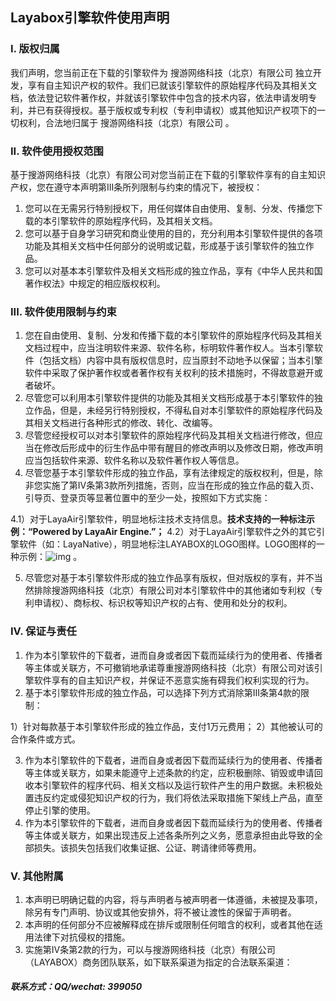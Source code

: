 ## Layabox引擎软件使用声明

### I. 版权归属

我们声明，您当前正在下载的引擎软件为  搜游网络科技（北京）有限公司  独立开发，享有自主知识产权的软件。我们已就该引擎软件的原始程序代码及其相关文档，依法登记软件著作权，并就该引擎软件中包含的技术内容，依法申请发明专利，并已有获得授权。基于版权或专利权（专利申请权）或其他知识产权项下的一切权利，合法地归属于  搜游网络科技（北京）有限公司  。

### II. 软件使用授权范围

基于搜游网络科技（北京）有限公司对您当前正在下载的引擎软件享有的自主知识产权，您在遵守本声明第III条所列限制与约束的情况下，被授权：

1. 您可以在无需另行特别授权下，用任何媒体自由使用、复制、分发、传播您下载的本引擎软件的原始程序代码，及其相关文档。
2. 您可以基于自身学习研究和商业使用的目的，充分利用本引擎软件提供的各项功能及其相关文档中任何部分的说明或记载，形成基于该引擎软件的独立作品。
3. 您可以对基本本引擎软件及相关文档形成的独立作品，享有《中华人民共和国著作权法》中规定的相应版权权利。

### III. 软件使用限制与约束
1. 您在自由使用、复制、分发和传播下载的本引擎软件的原始程序代码及其相关文档过程中，应当注明软件来源、软件名称，标明软件著作权人。当本引擎软件（包括文档）内容中具有版权信息时，应当原封不动地予以保留；当本引擎软件中采取了保护著作权或者著作权有关权利的技术措施时，不得故意避开或者破坏。
2. 尽管您可以利用本引擎软件提供的功能及其相关文档形成基于本引擎软件的独立作品，但是，未经另行特别授权，不得私自对本引擎软件的原始程序代码及其相关文档进行各种形式的修改、转化、改编等。
3. 尽管您经授权可以对本引擎软件的原始程序代码及其相关文档进行修改，但应当在修改后形成中的衍生作品中带有醒目的修改声明以及修改日期，修改声明应当包括软件来源、软件名称以及软件著作权人等信息。
4. 尽管您基于本引擎软件形成的独立作品，享有法律规定的版权权利，但是，除非您实施了第IV条第3款所列措施，否则，应当在形成的独立作品的载入页、引导页、登录页等显著位置中的至少一处，按照如下方式实施：

4.1）对于LayaAir引擎软件，明显地标注技术支持信息。**技术支持的一种标注示例：“Powered by LayaAir Engine.”；**
4.2）对于LayaAir引擎软件之外的其它引擎软件（如：LayaNative），明显地标注LAYABOX的LOGO图样。LOGO图样的一种示例：![img](https://www.layabox.com/statement/img/logo.png) 。

5. 尽管您对基于本引擎软件形成的独立作品享有版权，但对版权的享有，并不当然排除搜游网络科技（北京）有限公司对本引擎软件中的其他诸如专利权（专利申请权）、商标权、标识权等知识产权的占有、使用和处分的权利。

### IV. 保证与责任
1. 作为本引擎软件的下载者，进而自身或者因下载而延续行为的使用者、传播者等主体或关联方，不可撤销地承诺尊重搜游网络科技（北京）有限公司对该引擎软件享有的自主知识产权，并保证不恶意实施有碍我们权利实现的行为。
2. 基于本引擎软件形成的独立作品，可以选择下列方式消除第III条第4款的限制：

1）针对每款基于本引擎软件形成的独立作品，支付1万元费用；
2）其他被认可的合作条件或方式。

3. 作为本引擎软件的下载者，进而自身或者因下载而延续行为的使用者、传播者等主体或关联方，如果未能遵守上述条款的约定，应积极删除、销毁或申请回收本引擎软件的程序代码、相关文档以及运行软件产生的用户数据。未积极处置违反约定或侵犯知识产权的行为，我们将依法采取措施下架线上产品，直至停止引擎的使用。
4. 作为本引擎软件的下载者，进而自身或者因下载而延续行为的使用者、传播者等主体或关联方，如果出现违反上述各条所列之义务，愿意承担由此导致的全部损失。该损失包括我们收集证据、公证、聘请律师等费用。

### V. 其他附属
1. 本声明已明确记载的内容，将与声明者与被声明者一体遵循，未被提及事项，除另有专门声明、协议或其他安排外，将不被让渡性的保留于声明者。
2. 本声明的任何部分不应被解释成在排斥或限制任何暗含的权利，或者其他在适用法律下对抗侵权的措施。
3. 实施第IV条第2款的行为，可以与搜游网络科技（北京）有限公司（LAYABOX）商务团队联系，如下联系渠道为指定的合法联系渠道：

##### 联系方式：QQ/wechat: 399050

#### 